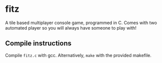 # fitz
A tile based multiplayer console game, programmed in C. Comes with two automated player so you will always have someone to play with!

## Compile instructions
Compile `fitz.c` with gcc. Alternatively, `make` with the provided makefile. 
